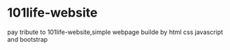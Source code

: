 # 101life-website

pay tribute to 101life-website,simple webpage builde by html css javascript and bootstrap



